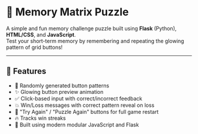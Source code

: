 # 🧠 Memory Matrix Puzzle

A simple and fun memory challenge puzzle built using **Flask** (Python), **HTML/CSS**, and **JavaScript**.  
Test your short-term memory by remembering and repeating the glowing pattern of grid buttons!

---

## 🚀 Features

- 🎲 Randomly generated button patterns
- ✨ Glowing button preview animation
- ✅ Click-based input with correct/incorrect feedback
- 💥 Win/Loss messages with correct pattern reveal on loss
- 🔄 "Try Again" / "Puzzle Again" buttons for full game restart
- 🔥 Tracks win streaks
- 🎯 Built using modern modular JavaScript and Flask
